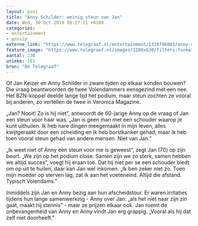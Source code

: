 ```yaml
---
layout: post
title: "Anny Schilder: weinig steun van Jan"
date: Wed, 30 Oct 2019 09:27:11 +0100
categories: 
- entertainment 
- gossip 
externe_link: "https://www.telegraaf.nl/entertainment/1319706083/anny-schilder-weinig-steun-van-jan"
feature_image: "https://www.telegraaf.nl/images/1200x630/filters:format(jpeg):quality(80)/cdn-kiosk-api.telegraaf.nl/11d09bca-faef-11e9-a418-02c309bc01c1.jpg"
aantal: 236
unieke: 161
bron: "De Telegraaf"
---
```


<p class="intro">Of Jan Keizer en Anny Schilder in zware tijden op elkaar konden bouwen? Die vraag beantwoorden de twee Volendammers eensgezind met een nee. Het BZN-koppel deelde lange tijd het podium, maar steun zochten ze vooral bij anderen, zo vertellen de twee in Veronica Magazine.</p> <p>„Jan? Nooit! Zo is hij niet”, antwoordt de 60-jarige Anny op de vraag of Jan een steun voor haar was. „Jan is geen man met een schouder waarop je kunt uithuilen. Ik heb nare dingen meegemaakt in mijn leven, alles kwijtgeraakt door een scheiding en ik heb borstkanker gehad, maar ik heb toen vooral steun gehad van andere mensen. Niet van Jan.”</p><p>„Ik weet niet of Anny een steun voor me is geweest”, zegt Jan (70) op zijn beurt. „We zijn op het podium close. Samen zijn we zo sterk, samen hebben we altijd succes”, voegt hij eraan toe. Dat hij niet per se een schouder biedt om op uit te huilen, daar kan Jan wel inkomen. „Ik ben zeker niet zo. Toen mijn moeder op sterven lag, zat ik aan het voeteneind. Altijd die afstand. Typisch Volendams.”</p><p>Inmiddels zijn Jan en Anny bezig aan hun afscheidstour. Er waren irritaties tijdens hun lange samenwerking - Anny over Jan: „als het niet naar zijn zin gaat, maakt hij stennis” - maar ze prijzen elkaar ook. Jan roemt de onbevangenheid van Anny en Anny vindt Jan erg grappig. „Vooral als hij dat zelf niet doorheeft.”</p>

